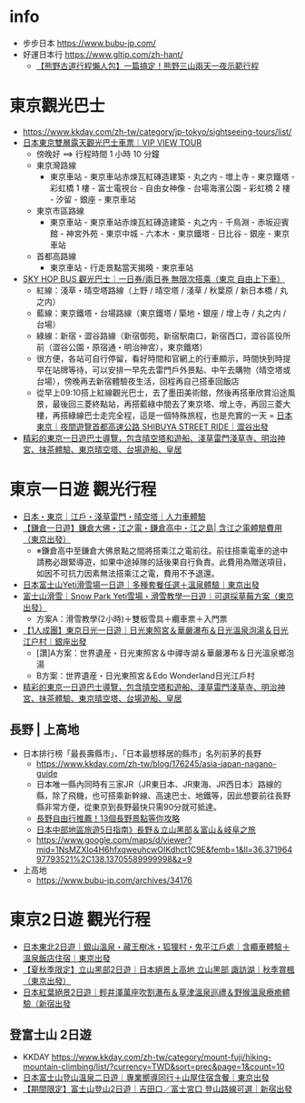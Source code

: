 # info
- 步步日本  https://www.bubu-jp.com/
- 好運日本行  https://www.gltjp.com/zh-hant/
  - [【熊野古道行程懶人包】一篇搞定！熊野三山兩天一夜示範行程](https://www.gltjp.com/zh-hant/article/item/20890/) 

# 東京觀光巴士
- https://www.kkday.com/zh-tw/category/jp-tokyo/sightseeing-tours/list/
- [日本東京雙層露天觀光巴士車票｜VIP VIEW TOUR](https://www.kkday.com/zh-tw/product/23771)
  - 傍晚好 ==> 行程時間 1 小時 10 分鐘
  - 東京灣路線
    - 東京車站 - 東京車站赤煉瓦紅磚造建築 - 丸之内 - 増上寺 - 東京鐵塔  - 彩虹橋 1 樓 - 富士電視台 - 自由女神像 - 台場海濱公園 - 彩虹橋 2 樓 - 汐留 - 銀座 - 東京車站
  - 東京市區路線
    - 東京車站 - 東京車站赤煉瓦紅磚造建築 - 丸之内 - 千鳥淵 - 赤坂迎賓館 - 神宮外苑 - 東京中城 - 六本木 - 東京鐵塔 - 日比谷 - 銀座 - 東京車站
  - 首都高路線
    - 東京車站 - 行走景點當天揭曉 - 東京車站
- [SKY HOP BUS 觀光巴士｜一日券/兩日券 無限次搭乘（東京 自由上下車）](https://www.kkday.com/zh-tw/product/2048-tokyo-sky-hop-bus-day-pass-japan)
  - 紅線：淺草・晴空塔路線（上野 / 晴空塔 / 淺草 / 秋葉原 / 新日本橋 / 丸之内）
  - 藍線：東京鐵塔・台場路線（東京鐵塔 / 築地・銀座 / 增上寺 / 丸之内 / 台場）
  - 綠線：新宿・澀谷路線（新宿御苑，新宿駅南口，新宿西口，澀谷區役所前（澀谷公園・原宿通・明治神宮），東京鐵塔）
  - 很方便，各站可自行停留，看好時間和官網上的行車顯示，時間快到時提早在站牌等待，可以安排一早先去雷門戶外景點、中午去購物（晴空塔或台場），傍晚再去新宿體驗夜生活，回程再自己搭車回飯店
  - 從早上09:10搭上紅線觀光巴士，去了墨田美術館，然後再搭車欣賞沿途風景，最後回三菱終點站，再搭藍綠中間去了東京塔、增上寺，再回三菱大樓，再搭綠線巴士走完全程，這是一個特殊旅程，也是充實的一天
= [日本東京｜夜間遊覽首都高速公路 SHIBUYA STREET RIDE｜澀谷出發](https://www.kkday.com/zh-tw/product/282231)
- [精彩的東京一日遊巴士導覽，包含晴空塔和遊船、淺草雷門淺草寺、明治神宮、抹茶體驗、東京晴空塔、台場遊船、皇居](https://www.kkday.com/zh-tw/product/265132)

# 東京一日遊 觀光行程
- [日本・東京｜江戶・淺草雷門・晴空塔｜人力車體驗](https://www.kkday.com/zh-tw/product/1951-tokyo-asakusa-rickshaw-tour-japan)
- [【鎌倉一日遊】鎌倉大佛・江之電・鎌倉高中・江之島| 含江之電體驗費用（東京出發）](https://www.kkday.com/zh-tw/product/140045-kanagawa-cultural-tour-great-buddha-enoshima-enoden-japan)
  - ※鎌倉高中至鎌倉大佛景點之間將搭乘江之電前往。前往搭乘電車的途中請務必跟緊導遊，如果中途掉隊的話後果自行負責。此費用為贈送項目，如因不可抗力因素無法搭乘江之電，費用不予退還。
- [日本富士山Yeti滑雪場一日遊｜多種套餐任選＋溫泉體驗｜東京出發](https://www.kkday.com/zh-tw/product/152294-japan-ski-tour-mount-fuji-yeti-ski-resort-admission-ticket-tokyo)
- [富士山滑雪｜Snow Park Yeti雪場・滑雪教學一日遊｜可選採草莓方案（東京出發）](https://www.kkday.com/zh-tw/product/137142-tokyo-fujiyama-snow-resort-yeti-tour-japan)
  - 方案A：滑雪教學(2小時)＋雙板雪具＋纜車票＋入門票 
- [【1人成團】東京日光一日遊｜日光東照宮＆華嚴瀑布＆日光溫泉泡湯＆日光江户村｜銀座出發](https://www.kkday.com/zh-tw/product/12060-nikko-day-tour-from-tokyo-unesco-world-heritage-sites-and-more-japan)
  - [讚]A方案：世界遺産・日光東照宮＆中禪寺湖＆華嚴瀑布＆日光溫泉鄉泡湯
  - B方案：世界遺産・日光東照宮＆Edo Wonderland日光江戶村
- [精彩的東京一日遊巴士導覽，包含晴空塔和遊船、淺草雷門淺草寺、明治神宮、抹茶體驗、東京晴空塔、台場遊船、皇居](https://www.kkday.com/zh-tw/product/265132)

## 長野 | 上高地
- 日本排行榜「最長壽縣市」、「日本最想移居的縣市」名列前茅的長野
  - https://www.kkday.com/zh-tw/blog/176245/asia-japan-nagano-guide
  - 日本唯一縣內同時有三家JR（JR東日本、JR東海、JR西日本）路線的縣，除了飛機，也可搭乘新幹線、高速巴士、地鐵等，因此想要前往長野縣非常方便，從東京到長野最快只需90分就可抵達。
  - [長野自由行推薦！13個長野景點等你攻略](https://www.kkday.com/zh-tw/blog/176245/asia-japan-nagano-guide)
  - [日本中部地區旅遊5日指南》長野＆立山黑部＆富山＆岐阜之旅](https://www.kkday.com/zh-tw/blog/197705/asia-japan-chubu-guide)
  - https://www.google.com/maps/d/viewer?mid=1NsMZXIo4H6hfxqweuhcwOIKdhct1C9E&femb=1&ll=36.37196497793521%2C138.13705589999998&z=9
- 上高地
  - https://www.bubu-jp.com/archives/34176 

# 東京2日遊 觀光行程
- [日本東北2日遊｜銀山溫泉・藏王樹冰・狐狸村・鬼平江戶處｜含纜車體驗＋溫泉飯店住宿｜東京出發](https://www.kkday.com/zh-tw/product/182060-tohoku-japan-ouchi-juku-ginzan-onsen-zao-juhyo-cable-car)
- [【夏秋季限定】立山黑部2日遊｜日本絕景上高地 立山黑部 諏訪湖｜秋季賞楓（東京出發）](https://www.kkday.com/zh-tw/product/152108-tokyo-tateyama-kurobe-alpine-route-kamikochi-2d-tour-japan)
- [日本紅葉絕景2日遊｜輕井澤萬座吹割瀑布＆草津溫泉巡禮＆野猴溫泉療癒體驗（新宿出發](https://www.kkday.com/zh-tw/product/286450)

## 登富士山 2日遊
- KKDAY  https://www.kkday.com/zh-tw/category/mount-fuji/hiking-mountain-climbing/list/?currency=TWD&sort=prec&page=1&count=10
- [日本富士山登山溫泉二日遊｜專業嚮導同行＋山屋住宿含餐｜東京出發](https://www.kkday.com/zh-tw/product/166964)
- [【期間限定】富士山登山2日遊｜吉田口／富士宮口 登山路線可選｜新宿出發](https://www.kkday.com/zh-tw/product/285402)
